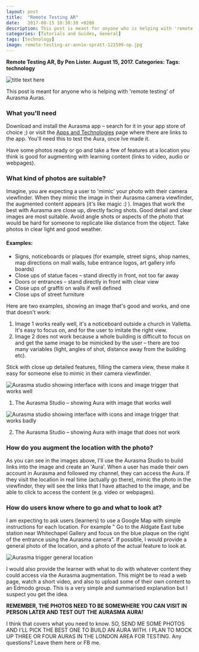 ```yaml
---
layout: post
title:  "Remote Testing AR"
date:   2017-08-15 10:30:30 +0200
description: This post is meant for anyone who is helping with 'remote testing' of Aurasma (aka HP Reveal) Auras.
categories: [Tutorials and Guides, General]
tags: [technology]
image: remote-testing-ar-annie-spratt-121599-op.jpg
---
```


**Remote Testing AR, By Pen Lister. August 15, 2017. Categories: Tags: technology**

![title text here]({{site.baseurl}}/assets/images/remote-testing-ar-annie-spratt-121599-op.jpg)

This post is meant for anyone who is helping with 'remote testing' of Aurasma Auras.

### **What you'll need**

Download and install the Aurasma app – search for it in your app store of choice ;) or visit the [Apps and Technologies]({{site.baseurl}}/2016/10/10/apps-and-technologies.html) page where there are links to the app. You'll need this to test the Aura, once Ive made it.

Have some photos ready or go and take a few of features at a location you think is good for augmenting with learning content (links to video, audio or webpages).

### **What kind of photos are suitable?**

Imagine, you are expecting a user to 'mimic' your photo with their camera viewfinder. When they mimic the image in their Aurasma camera viewfinder, the augmented content appears (it's like magic :) ). Images that work the best with Aurasma are close up, directly facing shots. Good detail and clear images are most suitable. Avoid angle shots or aspects of the photo that would be hard for someone to replicate like distance from the object. Take photos in clear light and good weather.

#### **Examples:**

- Signs, noticeboards or plaques (for example, street signs, shop names, map directions on mall walls, tube entrance logos, art gallery info boards)
- Close ups of statue faces – stand directly in front, not too far away
- Doors or entrances – stand directly in front with clear view
- Close ups of graffiti on walls if well defined
- Close ups of street furniture

Here are two examples, showing an image that's good and works, and one that doesn't work:

1. Image 1 works really well, it's a noticeboard outside a church in Valletta. It's easy to focus on, and for the user to imitate the right view.
2. Image 2 does not work because a whole building is difficult to focus on and get the same image to be mimicked by the user – there are too many variables (light, angles of shot, distance away from the building etc).

Stick with close up detailed features, filling the camera view, these make it easy for someone else to mimic in their camera viewfinder.

![Aurasma studio showing interface with icons and image trigger that works well]({{site.baseurl}}/assets/images/guide-to-using-aurasma-screenshot-2016-10-15-at-15.51.57.png)

 1. The Aurasma Studio – showing Aura with image that works well

![Aurasma studio showing interface with icons and image trigger that works badly]({{site.baseurl}}/assets/images/guide-to-using-aurasma-screen-Shot-2016-10-15-at-14.53.52.png)

 2. The Aurasma Studio – showing Aura with image that does not work

### **How do you augment the location with the photo?**

As you can see in the images above, I'll use the Aurasma Studio to build links into the image and create an 'Aura'. When a user has made their own account in Aurasma and followed my channel, they can access the Aura. If they visit the location in real time (actually go there), mimic the photo in the viewfinder, they will see the links that I have attached to the image, and be able to click to access the content (e.g. video or webpages).

### **How do users know where to go and what to look at?**

I am expecting to ask users (learners) to use a Google Map with simple instructions for each location. For example " Go to the Aldgate East tube station near Whitechapel Gallery and focus on the blue plaque on the right of the entrance using the Aurasma camera". If possible, I would provide a general photo of the location, and a photo of the actual feature to look at.

![Aurasma trigger general location]({{site.baseurl}}/assets/images/remote-testing-ar-Screen-Shot-2017-08-15-at-12.29.49.png)

I would also provide the learner with what to do with whatever content they could access via the Aurasma augmentation. This might be to read a web page, watch a short video, and also to upload some of their own content to an Edmodo group. This is a very simple and summarised explanation but I suspect you get the idea.

**REMEMBER, THE PHOTOS NEED TO BE SOMEWHERE YOU CAN VISIT IN PERSON LATER AND TEST OUT THE AURASMA AURA!**

I think that covers what you need to know. SO, SEND ME SOME PHOTOS AND I'LL PICK THE BEST ONE TO BUILD AN AURA WITH. I PLAN TO MOCK UP THREE OR FOUR AURAS IN THE LONDON AREA FOR TESTING. Any questions? Leave them here or FB me.

